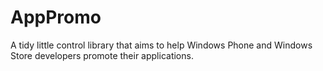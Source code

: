AppPromo
========

A tidy little control library that aims to help Windows Phone and Windows Store developers promote their applications.
